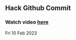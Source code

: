 
 ## Hack Github Commit 
 ### Watch video <a href="https://www.youtube.com">here</a> 
 Fri 10 Feb 2023 
